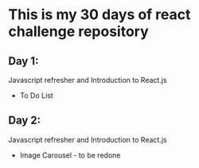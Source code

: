 # This is my 30 days of react challenge repository

## Day 1:

Javascript refresher and Introduction to React.js

* To Do List

## Day 2:

Javascript refresher and Introduction to React.js

* Image Carousel - to be redone 
